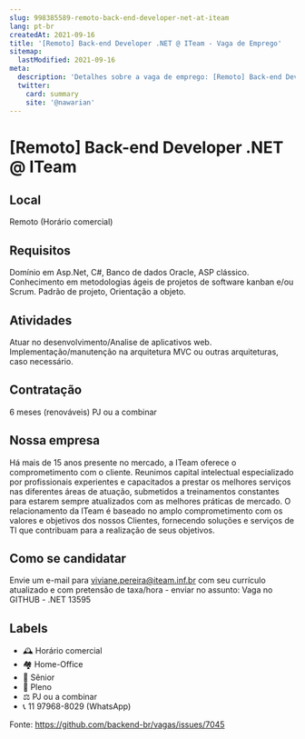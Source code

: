 ```yaml
---
slug: 998385589-remoto-back-end-developer-net-at-iteam
lang: pt-br
createdAt: 2021-09-16
title: '[Remoto] Back-end Developer .NET @ ITeam - Vaga de Emprego'
sitemap:
  lastModified: 2021-09-16
meta:
  description: 'Detalhes sobre a vaga de emprego: [Remoto] Back-end Developer .NET @ ITeam'
  twitter:
    card: summary
    site: '@nawarian'
---
```


# [Remoto] Back-end Developer .NET @ ITeam

<!--
==================================================
POR FAVOR, SÓ POSTE SE A VAGA FOR PARA TRABALHAR COM REACT OU TECNOLOGIAS DO ECOSSISTEMA!

Exemplo: [São Paulo] Developer na NOME DA EMPRESA`
==================================================
-->


## Local

Remoto (Horário comercial)

## Requisitos

Domínio em Asp.Net, C#, Banco de dados Oracle, ASP clássico.
Conhecimento em metodologias ágeis de projetos de software kanban e/ou Scrum.
Padrão de projeto, Orientação a objeto.


## Atividades

Atuar no desenvolvimento/Analise de aplicativos web.
Implementação/manutenção na arquitetura MVC ou outras arquiteturas, caso necessário.


## Contratação

6 meses (renováveis) 
PJ ou a combinar

## Nossa empresa

Há mais de 15 anos presente no mercado, a ITeam oferece o comprometimento com o cliente.
Reunimos capital intelectual especializado por profissionais experientes e capacitados a prestar os melhores serviços nas diferentes áreas de atuação, submetidos a treinamentos constantes para estarem sempre atualizados com as melhores práticas de mercado. 
O relacionamento da ITeam é baseado no amplo comprometimento com os valores e objetivos dos nossos Clientes, fornecendo soluções e serviços de TI que contribuam para a realização de seus objetivos.

## Como se candidatar

Envie um e-mail para viviane.pereira@iteam.inf.br com seu currículo atualizado e com pretensão de taxa/hora - enviar no assunto: Vaga no GITHUB - .NET 13595 

## Labels

- 🕰 Horário comercial
- 🏘 Home-Office
- 👨 Sênior
- 🧑 Pleno
- ⚖️ PJ ou a combinar
- 📞 11 97968-8029 (WhatsApp)

Fonte: https://github.com/backend-br/vagas/issues/7045